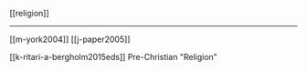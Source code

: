 [[religion]]

---

[[m-york2004]]
[[j-paper2005]]


[[k-ritari-a-bergholm2015eds]] Pre-Christian "Religion"